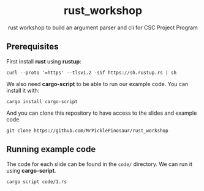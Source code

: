 
<div align="center">

# rust_workshop

rust workshop to build an argument parser and cli for CSC Project Program

</div>

## Prerequisites

First install **rust** using **rustup**:
```
curl --proto '=https' --tlsv1.2 -sSf https://sh.rustup.rs | sh
```

We also need **cargo-script** to be able to run our example code. You
can install it with:
```
cargo install cargo-script
```

And you can clone this repository to have access to the slides and example code.
```
git clone https://github.com/MrPicklePinosaur/rust_workshop
```

## Running example code

The code for each slide can be found in the `code/` directory. We can run it using **cargo-script**.
```
cargo script code/1.rs
```
